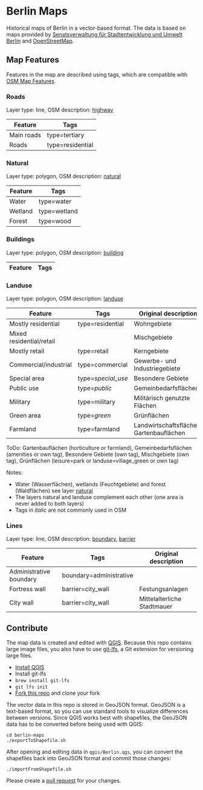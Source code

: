 # Berlin Maps

Historical maps of Berlin in a vector-based format. The data is based on maps provided by [Senatsverwaltung für Stadtentwicklung und Umwelt Berlin](http://www.stadtentwicklung.berlin.de/geoinformation/geodateninfrastruktur/de/geodienste/atom.shtml) and [OpenStreetMap](http://www.openstreetmap.org/about).

## Map Features

Features in the map are described using tags, which are compatible with [OSM Map Features](http://wiki.openstreetmap.org/wiki/Map_Features).

### Roads
Layer type: line, OSM description: [highway](http://wiki.openstreetmap.org/wiki/Highways)

Feature     | Tags
----------- | ----
Main roads  | type=tertiary
Roads       | type=residential

### Natural
Layer type: polygon, OSM description: [natural](http://wiki.openstreetmap.org/wiki/Key:natural)

Feature     | Tags
----------- | ----
Water       | type=water
Wetland     | type=wetland
Forest      | type=wood

### Buildings

Layer type: polygon, OSM description: [building](http://wiki.openstreetmap.org/wiki/Key:building)

Feature         | Tags             
--------------- | -----------------


### Landuse

Layer type: polygon, OSM description: [landuse](http://wiki.openstreetmap.org/wiki/Landuse)

Feature     | Tags              | Original description
----------- | ----------------- | --------------------
Mostly residential | type=residential  | Wohngebiete
Mixed residential/retail | | Mischgebiete
Mostly retail | type=retail | Kerngebiete
Commercial/industrial | type=commercial | Gewerbe- und Industriegebiete
Special area | type=_special_use_ | Besondere Gebiete
Public use | type=_public_ | Gemeinbedarfsflächen
Military | type=military | Militärisch genutzte Flächen
Green area | type=_green_ | Grünflächen
Farmland | type=farmland | Landwirtschaftsflächen, Gartenbauflächen

ToDo: Gartenbauflächen (horticulture or farmland), Gemeinbedarfsflächen (amenities or own tag), Besondere Gebiete (own tag), Mischgebiete (own tag), Grünflächen (leisure=park or landuse=village_green or own tag)

Notes:
- Water (Wasserflächen), wetlands (Feuchtgebiete) and forest (Waldflächen) see layer [natural](#natural)
- The layers natural and landuse complement each other (one area is never added to both layers)
- Tags in _italic_ are not commonly used in OSM


### Lines
Layer type: line, OSM description: [boundary](http://wiki.openstreetmap.org/wiki/Boundaries), [barrier](http://wiki.openstreetmap.org/wiki/Barriers)

Feature                 | Tags                    | Original description
----------------------- | ----------------------- | --------------------
Administrative boundary | boundary=administrative |
Fortress wall           | barrier=city_wall       | Festungsanlagen
City wall               | barrier=city_wall       | Mittelalterliche Stadtmauer

## Contribute

The map data is created and edited with [QGIS](http://www.qgis.org). Because this repo contains large image files, you also have to use [git-lfs](https://git-lfs.github.com), a Git extension for versioning large files.

- [Install QGIS](https://github.com/Alt-Berlin/berlin-maps/wiki/QGIS#install-qgis-os-x)
- Install git-lfs
 - `brew install git-lfs`
 - `git lfs init`
- [Fork this repo](https://help.github.com/articles/fork-a-repo/) and clone your fork

The vector data in this repo is stored in GeoJSON format. GeoJSON is a text-based format, so you can use standard tools to visualize differences between versions. Since QGIS works best with shapefiles, the GeoJSON data has to be converted before being used with QGIS:

````
cd berlin-maps
./exportToShapefile.sh
````

After opening and editing data in `qgis/Berlin.qgs`, you can convert the shapefiles back into GeoJSON format and commit those changes:

````
./importFromShapefile.sh
````

Please create a [pull request](https://help.github.com/articles/using-pull-requests/) for your changes.
